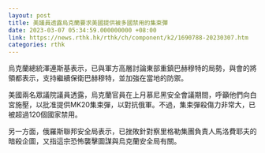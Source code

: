 ```yaml
---
layout: post
title: 美議員透露烏克蘭要求美國提供被多國禁用的集束彈
date: 2023-03-07 05:34:59.000000000 +08:00
link: https://news.rthk.hk/rthk/ch/component/k2/1690788-20230307.htm
categories: rthk
---
```


烏克蘭總統澤連斯基表示，已與軍方高層討論東部重鎮巴赫穆特的局勢，與會的將領都表示，支持繼續保衛巴赫穆特，並加強在當地的防禦。

美國兩名眾議院議員透露，烏克蘭官員在上月慕尼黑安全會議期間，呼籲他們向白宮施壓，以批准提供MK20集束彈，以對抗俄軍。不過，集束彈殺傷力非常大，已被超過120個國家禁用。

另一方面，俄羅斯聯邦安全局表示，已挫敗針對察里格勒集團負責人馬洛費耶夫的暗殺企圖，又指這宗恐怖襲擊圖謀與烏克蘭安全局有關。
